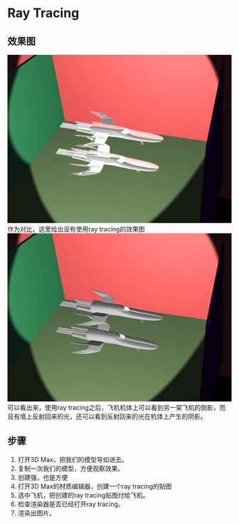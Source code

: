 # Ray Tracing
## 效果图
![](ray-tracing.jpg)
作为对比，这里给出没有使用ray tracing的效果图
![](no-ray-tracing.jpg)
可以看出来，使用ray tracing之后，飞机机体上可以看到另一架飞机的倒影，而且有墙上反射回来的光，还可以看到反射回来的光在机体上产生的阴影。

## 步骤
1. 打开3D Max，把我们的模型导如进去。
1. 复制一次我们的模型，方便观察效果。
1. 创建强，也是方便
1. 打开3D Max的材质编辑器，创建一个ray tracing的贴图
1. 选中飞机，把创建的ray tracing贴图付给飞机。
1. 检查渲染器是否已经打开ray tracing。
1. 渲染出图片。